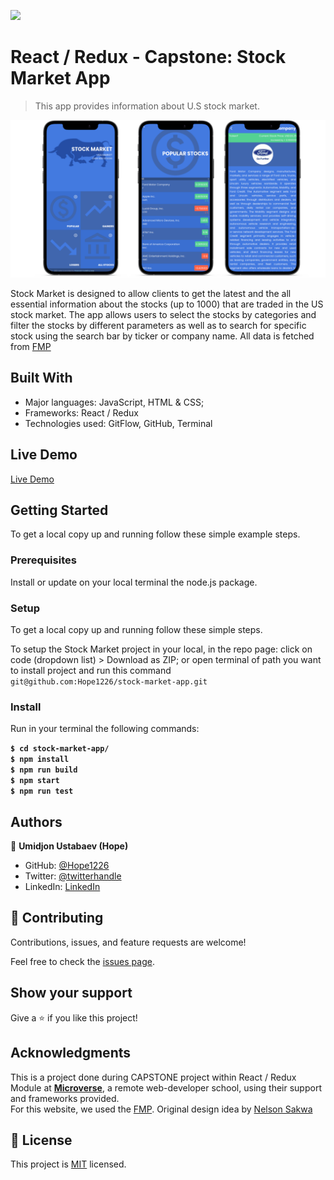 ![](https://img.shields.io/badge/Microverse-blueviolet)

# React / Redux - Capstone: Stock Market App

> This app provides information about U.S stock market.

![screenshot](./src/assets/images/screen.png)

Stock Market is designed to allow clients to get the latest and the all essential information about the stocks (up to 1000) that are traded in the US stock market. The app allows users to select the stocks by categories and filter the stocks by different parameters as well as to search for specific stock using the search bar by ticker or company name. All data is fetched from [FMP](https://site.financialmodelingprep.com/developer/docs)

## Built With

- Major languages: JavaScript, HTML & CSS;
- Frameworks: React / Redux
- Technologies used: GitFlow, GitHub, Terminal

## Live Demo

[Live Demo](https://hope-stock-market.netlify.app/)

## Getting Started

To get a local copy up and running follow these simple example steps.

### Prerequisites

Install or update on your local terminal the node.js package.

### Setup

To get a local copy up and running follow these simple steps.

To setup the Stock Market project in your local, in the repo page:
click on code (dropdown list) > Download as ZIP;
or open terminal of path you want to install project and run this command <br>
`git@github.com:Hope1226/stock-market-app.git`

### Install

Run in your terminal the following commands:

**`$ cd stock-market-app/`**<br>
**`$ npm install`**<br>
**`$ npm run build`**<br>
**`$ npm start`**<br>
**`$ npm run test`**

## Authors

👤 **Umidjon Ustabaev (Hope)**

- GitHub: [@Hope1226](https://github.com/Hope1226)
- Twitter: [@twitterhandle](https://twitter.com/twitterhandle)
- LinkedIn: [LinkedIn](https://linkedin.com/in/linkedinhandle)

## 🤝 Contributing

Contributions, issues, and feature requests are welcome!

Feel free to check the [issues page](https://github.com/Hope1226/stock-market-app/issues).

## Show your support

Give a ⭐️ if you like this project!

## Acknowledgments

This is a project done during CAPSTONE project within React / Redux Module at **[Microverse](https://www.microverse.org/)**, a remote web-developer school, using their support and frameworks provided.<br>
For this website, we used the [FMP](https://site.financialmodelingprep.com/developer/docs). Original design idea by [Nelson Sakwa](https://www.behance.net/sakwadesignstudio)

## 📝 License

This project is [MIT](./MIT.md) licensed.